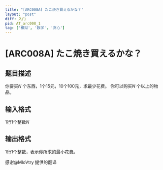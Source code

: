 ```yaml
---
title: "[ARC008A] たこ焼き買えるかな？"
layout: "post"
diff: 入门
pid: AT_arc008_1
tag: ['模拟', '数学', '贪心']
---
```


# [ARC008A] たこ焼き買えるかな？

## 题目描述

你要买$N$ 个东西，1个15元，10个100元，求最少花费。
你可以购买$N$ 个以上的物品。

## 输入格式

1行1个整数$N$

## 输出格式

1行1个整数，表示你所求的最小花费。

感谢@MloVtry 提供的翻译

